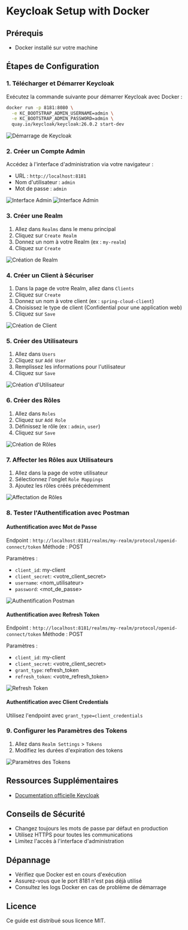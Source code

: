 # Keycloak Setup with Docker

## Prérequis

- Docker installé sur votre machine

## Étapes de Configuration

### 1. Télécharger et Démarrer Keycloak

Exécutez la commande suivante pour démarrer Keycloak avec Docker :

```bash
docker run -p 8181:8080 \
  -e KC_BOOTSTRAP_ADMIN_USERNAME=admin \
  -e KC_BOOTSTRAP_ADMIN_PASSWORD=admin \
  quay.io/keycloak/keycloak:26.0.2 start-dev
```

![Démarrage de Keycloak](screens/1.png)


### 2. Créer un Compte Admin

Accédez à l'interface d'administration via votre navigateur :
- URL : `http://localhost:8181`
- Nom d'utilisateur : `admin`
- Mot de passe : `admin`

![Interface Admin](screens/2.png)
![Interface Admin](screens/2.2.png)

### 3. Créer une Realm

1. Allez dans `Realms` dans le menu principal
2. Cliquez sur `Create Realm`
3. Donnez un nom à votre Realm (ex : `my-realm`)
4. Cliquez sur `Create`

![Création de Realm](screens/3.png)

### 4. Créer un Client à Sécuriser

1. Dans la page de votre Realm, allez dans `Clients`
2. Cliquez sur `Create`
3. Donnez un nom à votre client (ex : `spring-cloud-client`)
4. Choisissez le type de client (Confidential pour une application web)
5. Cliquez sur `Save`

![Création de Client](screens/4.png)

### 5. Créer des Utilisateurs

1. Allez dans `Users`
2. Cliquez sur `Add User`
3. Remplissez les informations pour l'utilisateur
4. Cliquez sur `Save`

![Création d'Utilisateur](screens/5.png)

### 6. Créer des Rôles

1. Allez dans `Roles`
2. Cliquez sur `Add Role`
3. Définissez le rôle (ex : `admin`, `user`)
4. Cliquez sur `Save`

![Création de Rôles](screens/6.png)

### 7. Affecter les Rôles aux Utilisateurs

1. Allez dans la page de votre utilisateur
2. Sélectionnez l'onglet `Role Mappings`
3. Ajoutez les rôles créés précédemment

![Affectation de Rôles](screens/7.png)

### 8. Tester l'Authentification avec Postman

#### Authentification avec Mot de Passe

Endpoint : `http://localhost:8181/realms/my-realm/protocol/openid-connect/token`
Méthode : POST

Paramètres :
- `client_id`: my-client
- `client_secret`: <votre_client_secret>
- `username`: <nom_utilisateur>
- `password`: <mot_de_passe>

![Authentification Postman](screens/8.png)

#### Authentification avec Refresh Token

Endpoint : `http://localhost:8181/realms/my-realm/protocol/openid-connect/token`
Méthode : POST

Paramètres :
- `client_id`: my-client
- `client_secret`: <votre_client_secret>
- `grant_type`: refresh_token
- `refresh_token`: <votre_refresh_token>

![Refresh Token](screens/9.png)

#### Authentification avec Client Credentials

Utilisez l'endpoint avec `grant_type=client_credentials`

### 9. Configurer les Paramètres des Tokens

1. Allez dans `Realm Settings` > `Tokens`
2. Modifiez les durées d'expiration des tokens

![Paramètres des Tokens](screens/10.png)

## Ressources Supplémentaires

- [Documentation officielle Keycloak](https://www.keycloak.org/docs/)

## Conseils de Sécurité

- Changez toujours les mots de passe par défaut en production
- Utilisez HTTPS pour toutes les communications
- Limitez l'accès à l'interface d'administration

## Dépannage

- Vérifiez que Docker est en cours d'exécution
- Assurez-vous que le port 8181 n'est pas déjà utilisé
- Consultez les logs Docker en cas de problème de démarrage

## Licence

Ce guide est distribué sous licence MIT.
